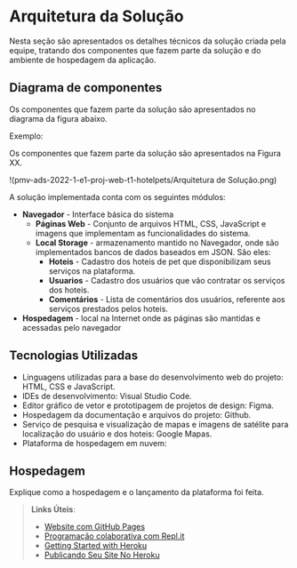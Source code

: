 # Arquitetura da Solução

Nesta seção são apresentados os detalhes técnicos da solução criada pela equipe, tratando dos componentes que fazem parte da solução e do ambiente de hospedagem da aplicação.

## Diagrama de componentes

Os componentes que fazem parte da solução são apresentados no diagrama da figura abaixo.

Exemplo: 

Os componentes que fazem parte da solução são apresentados na Figura XX.

!(pmv-ads-2022-1-e1-proj-web-t1-hotelpets/Arquitetura de Solução.png)

A solução implementada conta com os seguintes módulos:
- **Navegador** - Interface básica do sistema  
  - **Páginas Web** - Conjunto de arquivos HTML, CSS, JavaScript e imagens que implementam as funcionalidades do sistema.
   - **Local Storage** - armazenamento mantido no Navegador, onde são implementados bancos de dados baseados em JSON. São eles: 
     - **Hoteis** - Cadastro dos hoteis de pet que disponibilizam seus serviços na plataforma.
     - **Usuarios** - Cadastro dos usuários que vão contratar os serviços dos hoteis.
     - **Comentários** - Lista de comentários dos usuários, referente aos serviços prestados pelos hoteis.
 - **Hospedagem** - local na Internet onde as páginas são mantidas e acessadas pelo navegador

## Tecnologias Utilizadas
- Linguagens utilizadas para a base do desenvolvimento web do projeto: HTML, CSS e JavaScript.
- IDEs de desenvolvimento: Visual Studio Code.
- Editor gráfico de vetor e prototipagem de projetos de design: Figma.
- Hospedagem da documentação e arquivos do projeto: Github.
- Serviço de pesquisa e visualização de mapas e imagens de satélite para localização do usuário e dos hoteis: Google Mapas.
- Plataforma de hospedagem em nuvem:

## Hospedagem

Explique como a hospedagem e o lançamento da plataforma foi feita.

> **Links Úteis**:
>
> - [Website com GitHub Pages](https://pages.github.com/)
> - [Programação colaborativa com Repl.it](https://repl.it/)
> - [Getting Started with Heroku](https://devcenter.heroku.com/start)
> - [Publicando Seu Site No Heroku](http://pythonclub.com.br/publicando-seu-hello-world-no-heroku.html)
